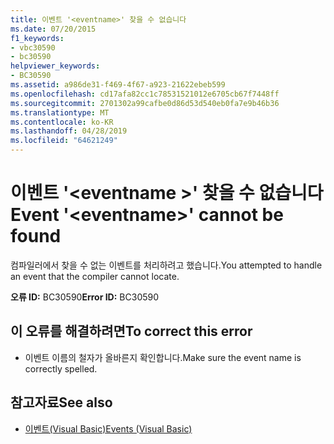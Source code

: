 ```yaml
---
title: 이벤트 '<eventname>' 찾을 수 없습니다
ms.date: 07/20/2015
f1_keywords:
- vbc30590
- bc30590
helpviewer_keywords:
- BC30590
ms.assetid: a986de31-f469-4f67-a923-21622ebeb599
ms.openlocfilehash: cd17afa82cc1c78531521012e6705cb67f7448ff
ms.sourcegitcommit: 2701302a99cafbe0d86d53d540eb0fa7e9b46b36
ms.translationtype: MT
ms.contentlocale: ko-KR
ms.lasthandoff: 04/28/2019
ms.locfileid: "64621249"
---
```

# <a name="event-eventname-cannot-be-found"></a><span data-ttu-id="e67c8-102">이벤트 '\<eventname >' 찾을 수 없습니다</span><span class="sxs-lookup"><span data-stu-id="e67c8-102">Event '\<eventname>' cannot be found</span></span>
<span data-ttu-id="e67c8-103">컴파일러에서 찾을 수 없는 이벤트를 처리하려고 했습니다.</span><span class="sxs-lookup"><span data-stu-id="e67c8-103">You attempted to handle an event that the compiler cannot locate.</span></span>  
  
 <span data-ttu-id="e67c8-104">**오류 ID:** BC30590</span><span class="sxs-lookup"><span data-stu-id="e67c8-104">**Error ID:** BC30590</span></span>  
  
## <a name="to-correct-this-error"></a><span data-ttu-id="e67c8-105">이 오류를 해결하려면</span><span class="sxs-lookup"><span data-stu-id="e67c8-105">To correct this error</span></span>  
  
- <span data-ttu-id="e67c8-106">이벤트 이름의 철자가 올바른지 확인합니다.</span><span class="sxs-lookup"><span data-stu-id="e67c8-106">Make sure the event name is correctly spelled.</span></span>  
  
## <a name="see-also"></a><span data-ttu-id="e67c8-107">참고자료</span><span class="sxs-lookup"><span data-stu-id="e67c8-107">See also</span></span>

- [<span data-ttu-id="e67c8-108">이벤트(Visual Basic)</span><span class="sxs-lookup"><span data-stu-id="e67c8-108">Events (Visual Basic)</span></span>](~/docs/visual-basic/programming-guide/language-features/events/index.md)
